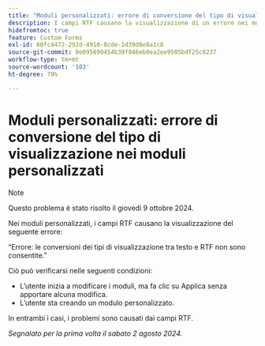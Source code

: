 ```yaml
---
title: "Moduli personalizzati: errore di conversione del tipo di visualizzazione nei moduli personalizzati"
description: I campi RTF causano la visualizzazione di un errore nei moduli personalizzati.
hidefromtoc: true
feature: Custom Forms
exl-id: 60fc4472-292d-4910-8cde-1d39d8e8a1c8
source-git-commit: 8e095890454b39f046eb8ea2ee9505bdf25c8237
workflow-type: tm+mt
source-wordcount: '103'
ht-degree: 79%

---
```


# Moduli personalizzati: errore di conversione del tipo di visualizzazione nei moduli personalizzati

>[!NOTE]
>
>Questo problema è stato risolto il giovedì 9 ottobre 2024.

Nei moduli personalizzati, i campi RTF causano la visualizzazione del seguente errore:

“Errore: le conversioni dei tipi di visualizzazione tra testo e RTF non sono consentite.”

Ciò può verificarsi nelle seguenti condizioni:

* L’utente inizia a modificare i moduli, ma fa clic su Applica senza apportare alcuna modifica.
* L’utente sta creando un modulo personalizzato.

In entrambi i casi, i problemi sono causati dai campi RTF.

_Segnalato per la prima volta il sabato 2 agosto 2024._
